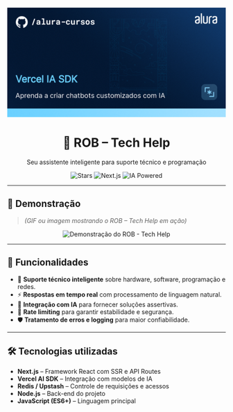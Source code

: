 ![](thumbnail.png)

<h1 align="center">🤖 ROB – Tech Help</h1>

<p align="center">
  Seu assistente inteligente para suporte técnico e programação
</p>

<p align="center">
  <img src="https://img.shields.io/github/stars/filipesvb/nextjs-ai-chat?style=for-the-badge" alt="Stars"/>
  <img src="https://img.shields.io/badge/Next.js-000000?style=for-the-badge&logo=nextdotjs&logoColor=white" alt="Next.js"/>
  <img src="https://img.shields.io/badge/IA-Powered-FF5733?style=for-the-badge" alt="IA Powered"/>
</p>

---

## 📸 Demonstração

> _(GIF ou imagem mostrando o ROB – Tech Help em ação)_

<p align="center">
  <img src="rob.gif" alt="Demonstração do ROB - Tech Help" width="600"/>
</p>

---

## 🔨 Funcionalidades

- 🤝 **Suporte técnico inteligente** sobre hardware, software, programação e redes.
- ⚡ **Respostas em tempo real** com processamento de linguagem natural.
- 🧠 **Integração com IA** para fornecer soluções assertivas.
- 🚦 **Rate limiting** para garantir estabilidade e segurança.
- 🛡 **Tratamento de erros e logging** para maior confiabilidade.

---

## 🛠️ Tecnologias utilizadas

- **Next.js** – Framework React com SSR e API Routes
- **Vercel AI SDK** – Integração com modelos de IA
- **Redis / Upstash** – Controle de requisições e acessos
- **Node.js** – Back-end do projeto
- **JavaScript (ES6+)** – Linguagem principal
